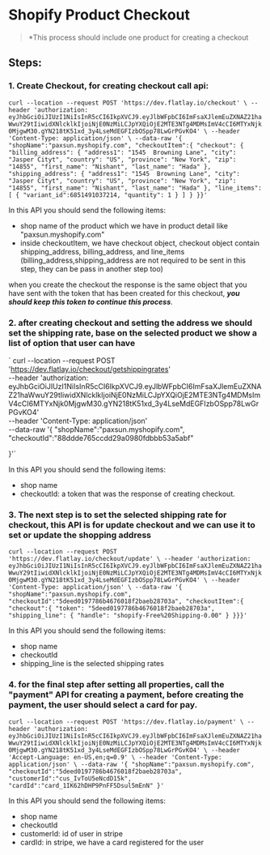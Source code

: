 <!-- TITLE: Shopify Product Checkout Api -->
<!-- SUBTITLE: A quick summary of Checkout Api -->

# Shopify Product Checkout
> *This process should include one product for creating a checkout

## Steps:


### 1. Create Checkout, for creating checkout call api:



`curl --location --request POST 'https://dev.flatlay.io/checkout' \
--header 'authorization: eyJhbGciOiJIUzI1NiIsInR5cCI6IkpXVCJ9.eyJlbWFpbCI6ImFsaXJlemEuZXNAZ21haWwuY29tIiwidXNlcklkIjoiNjE0NzMiLCJpYXQiOjE2MTE3NTg4MDMsImV4cCI6MTYxNjk0MjgwM30.gYN218tK51xd_3y4LseMdEGFIzbOSpp78LwGrPGvKO4' \
--header 'Content-Type: application/json' \
--data-raw '{
   "shopName":"paxsun.myshopify.com",
   "checkoutItem":{
       "checkout": {
       "billing_address": {
       "address1": "1545  Browning Lane",
       "city": "Jasper Cityt",
       "country": "US",
       "province": "New York",
       "zip": "14855",
       "first_name": "Nishant",
       "last_name": "Hada"
   },
   "shipping_address": {
       "address1": "1545  Browning Lane",
       "city": "Jasper Cityt",
       "country": "US",
       "province": "New York",
       "zip": "14855",
       "first_name": "Nishant",
       "last_name": "Hada"
   },
   "line_items": [
     {
       "variant_id":6851491037214,
       "quantity": 1
     }
   ]
 }
   }}'`

	 
	 
	 
In this API you should send the following items:
* shop name of the product which we have in product detail like "paxsun.myshopify.com"
* inside  checkoutItem, we have checkout object, checkout object contain shipping_address, billing_address, and line_items (billing_address,shipping_address are not required to be sent in this step, they can be pass in another step too)

when you create the checkout the response is the same object that you have sent with the token that has been created for this checkout, ***you should keep this token to continue this process***.



### 2. after creating checkout and setting the address we should set the shipping rate, base on the selected product we show a list of option that user can have



`
curl --location --request POST 'https://dev.flatlay.io/checkout/getshippingrates' \
--header 'authorization: eyJhbGciOiJIUzI1NiIsInR5cCI6IkpXVCJ9.eyJlbWFpbCI6ImFsaXJlemEuZXNAZ21haWwuY29tIiwidXNlcklkIjoiNjE0NzMiLCJpYXQiOjE2MTE3NTg4MDMsImV4cCI6MTYxNjk0MjgwM30.gYN218tK51xd_3y4LseMdEGFIzbOSpp78LwGrPGvKO4' \
--header 'Content-Type: application/json' \
--data-raw '{
   "shopName":"paxsun.myshopify.com",
  "checkoutId":"88ddde765ccdd29a0980fdbbb53a5abf"
  
}'`


In this API you should send the following items:
* shop name
* checkoutId: a token that was the response of creating checkout.




### 3. The next step is to set the selected shipping rate for checkout, this API is for update checkout and we can use it to set or update the shopping address




`
curl --location --request POST 'https://dev.flatlay.io/checkout/update' \
--header 'authorization: eyJhbGciOiJIUzI1NiIsInR5cCI6IkpXVCJ9.eyJlbWFpbCI6ImFsaXJlemEuZXNAZ21haWwuY29tIiwidXNlcklkIjoiNjE0NzMiLCJpYXQiOjE2MTE3NTg4MDMsImV4cCI6MTYxNjk0MjgwM30.gYN218tK51xd_3y4LseMdEGFIzbOSpp78LwGrPGvKO4' \
--header 'Content-Type: application/json' \
--data-raw '{
   "shopName":"paxsun.myshopify.com",
   "checkoutId":"5deed0197786b4676018f2baeb28703a",
   "checkoutItem":{
   "checkout":{
   "token": "5deed0197786b4676018f2baeb28703a",
       "shipping_line":
       {
           "handle": "shopify-Free%20Shipping-0.00"
       }
}}}'
`


In this API you should send the following items:
* shop name
* checkoutId
* shipping_line is the selected shipping rates




### 4. for the final step after setting all properties, call the "payment"  API for creating a payment, before creating the payment, the user should select a card for pay. 




`curl --location --request POST 'https://dev.flatlay.io/payment' \
--header 'authorization: eyJhbGciOiJIUzI1NiIsInR5cCI6IkpXVCJ9.eyJlbWFpbCI6ImFsaXJlemEuZXNAZ21haWwuY29tIiwidXNlcklkIjoiNjE0NzMiLCJpYXQiOjE2MTE3NTg4MDMsImV4cCI6MTYxNjk0MjgwM30.gYN218tK51xd_3y4LseMdEGFIzbOSpp78LwGrPGvKO4' \
--header 'Accept-Language: en-US,en;q=0.9' \
--header 'Content-Type: application/json' \
--data-raw '{
   "shopName":"paxsun.myshopify.com",
   "checkoutId":"5deed0197786b4676018f2baeb28703a",
   "customerId":"cus_IvToU5eNcdD15k",
   "cardId":"card_1IK62hDHP9PnFF5Dsul5mEnN"
}'
`

In this API you should send the following items:
* shop name
* checkoutId
* customerId: id of user in stripe
* cardId: in stripe, we have a card registered for the user








